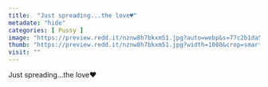 ```yaml
---
title:  "Just spreading...the love♥️"
metadate: "hide"
categories: [ Pussy ]
image: "https://preview.redd.it/nznw8h7bkxm51.jpg?auto=webp&s=77c2b1da54eb12641cc9678a9430df75dfeb8629"
thumb: "https://preview.redd.it/nznw8h7bkxm51.jpg?width=1080&crop=smart&auto=webp&s=9fa8621895163f9d2105da0e11f01ff94f4b82da"
visit: ""
---
```

Just spreading...the love♥️
